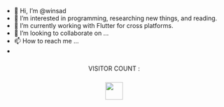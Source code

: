 - 👋 Hi, I’m @winsad
- 👀 I’m interested in programming, researching new things, and reading.
- 🌱 I’m currently working with Flutter for cross platforms.
- 💞️ I’m looking to collaborate on ...
- 📫 How to reach me ...
- 

###
<p align="center">VISITOR COUNT :</p>

###
<div align="center">
  <img height="40" src="https://profile-counter.glitch.me/winsad/count.svg"  />
</div>

###
<!-- Language Uses --->
 <!-- <img src="https://github-readme-stats.vercel.app/api/top-langs/?username=winsad&theme=dracula&show_icons=true&hide_border=false&layout=compact"/> ---> 


<!--[![Anurag's GitHub stats](https://github-readme-stats.vercel.app/api?username=winsad&count_private=true&layout=donut&size_weight=0&count_weight=1)](https://github.com/anuraghazra/github-readme-stats)--> 
<!---
winsad/winsad is a ✨ special ✨ repository because its `README.md` (this file) appears on your GitHub profile.
You can click the Preview link to take a look at your changes.
--->
